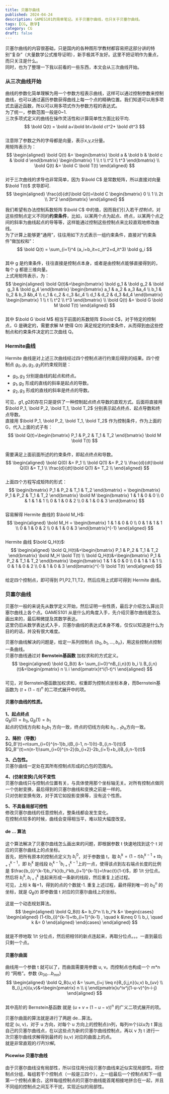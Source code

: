 ```yaml
---
title: 贝塞尔曲线
published: 2024-04-24
description: GAMES101的简单笔记。关于贝塞尔曲线，也只关于贝塞尔曲线。
tags: [CG, 数学]
category: CG
draft: false
---
```


贝塞尔曲线的内容很基础，只是国内的各种图形学教材都容易把这部分讲的特别“复杂”（大量数学公式推导证明），新手极其不友好。这里不把证明作为重点，而只关注是什么。  
同时，也为了整理一下我以前看的一些东西，本文会从三次曲线开始。  
  
### 从三次曲线开始  
曲线的参数化简单理解为用一个参数方程表示曲线，这样可以通过控制参数来控制曲线，也可以通过遍历参数获得曲线上每一个点的精确位置。我们知道可以用多项式去逼近函数，所以可以用多项式作为参数方程的表达式。  
为了统一，参数范围一般是0~1.  
三次多项式定义的曲线在操作灵活性和计算简单性方面比较平均.  
$$  
\bold Q(t) = \bold a+\bold bt+\bold ct^2+ \bold dt^3  
$$  
注意除了参数之外的字母都是向量，表示x,y,z分量。  
用矩阵表示为：  
$$  
\begin{aligned}  
\bold Q(t) &=  
\begin{bmatrix}  
\bold a & \bold b & \bold c & \bold d  
\end{bmatrix}  
\begin{bmatrix}  
1 \\ t \\ t^2 \\ t^3  
\end{bmatrix} \\  
\bold Q(t) &= \bold C \bold T(t)  
\end{aligned}  
$$  
对于三次曲线的求导也非常简单，因为 $\bold C$ 是常数矩阵，所以直接对向量 $\bold T(t)$ 求导即可.  
$$  
\begin{aligned}  
\frac{d}{dt}\bold Q(t)=\bold C  
\begin{bmatrix}  
0 \\ 1 \\ 2t \\ 3t^2  
\end{bmatrix}  
\end{aligned}  
$$  
  
我们希望有办法控制系数矩阵 $\bold C$ 中的值，因而我们引入若干*控制点*，对这些控制点定义不同的**约束条件**，比如，以某两个点为起点、终点，以某两个点之间的斜率为曲线起点的导等等，这样能通过控制这些控制点来比较直观地修改曲线。  
为了计算上能够更“通用”，往往用如下方式表示一组约束条件，直接对“约束条件”做加权和”：  
$$  
\bold Q(t) = \sum_{i=1}^4 (a_i+b_it+c_it^2+d_it^3) \bold g_i  
$$  
其中 g 是约束条件，往往直接是控制点本身，或者是由控制点能够直接得到的，每个 g 都是三维向量。  
上式用矩阵表示，为：  
$$  
\begin{aligned}  
\bold Q(t)&=\begin{bmatrix}  
\bold g_1 & \bold g_2 & \bold g_3 & \bold g_4  
\end{bmatrix}  
\begin{bmatrix}  
a_1 & a_2 & a_3 &a_4 \\  
b_1 & b_2 & b_3 &b_4 \\  
c_1 & c_2 & c_3 &c_4 \\  
d_1 & d_2 & d_3 &d_4  
\end{bmatrix}  
\begin{bmatrix}  
1 \\ t \\ t^2 \\ t^3  
\end{bmatrix} \\  
\bold Q(t) &= \bold G \bold M \bold T(t)  
\end{aligned}  
$$  
其中 $\bold G \bold M$ 相当于前面的系数矩阵 $\bold C$，对于特定的控制点，G 是确定的，需要求解 M 使得 Q(t) 满足规定的约束条件，从而得到由这些控制点和约束条件决定的三次曲线 Q。  
  
### Hermite曲线  
Hermite 曲线是对上述三次曲线经过四个控制点进行约束后得到的结果。四个控制点 $g_0, g_1, g_2, g_3$的约束规则是：  
+ $g_0, g_3$ 分别是曲线的起点和终点。  
+ $g_1, g_0$ 形成的直线的斜率是起点的导数。  
+ $g_2, g_3$ 形成的直线的斜率是终点的导数。  
  
可见，$g1,g2$的存在只是提供了一种控制起点终点导数的直观方式。后面将直接用$\bold P_1, \bold P_2, \bold T_1, \bold T_2$ 分别表示起点终点、起点导数和终点导数。  
直接用 $\bold P_1, \bold P_2, \bold T_1, \bold T_2$ 作为控制条件，作为上面的 G，代入上面的式子有：  
$$  
\bold Q(t)=\begin{bmatrix}  
P_1 & P_2 & T_1 & T_2  
\end{bmatrix}  
\bold M \bold T(t)  
$$  
需要满足上面前面所述的约束条件，即起点终点和导数。  
$$  
\begin{aligned}  
\bold Q(0) &= P_1 \\  
\bold Q(1) &= P_2 \\  
\frac{d}{dt}\bold Q(0) &= T_1 \\  
\frac{d}{dt}\bold Q(1) &= T_2 \\  
\end{aligned}  
$$  
上面四个方程写成矩阵的形式：  
$$  
\begin{bmatrix}  
P_1 & P_2 & T_1 & T_2  
\end{bmatrix} =  
\begin{bmatrix}  
P_1 & P_2 & T_1 & T_2  
\end{bmatrix}  
\bold M  
\begin{bmatrix}  
1 & 1 & 0 & 0 \\  
0 & 1 & 1 & 1 \\  
0 & 1 & 0 & 2 \\  
0 & 1 & 0 & 3  
\end{bmatrix}  
$$  
容易解得 Hermite 曲线的 $\bold M_H$:  
$$  
\begin{aligned}  
\bold M_H = \begin{bmatrix}  
1 & 1 & 0 & 0 \\  
0 & 1 & 1 & 1 \\  
0 & 1 & 0 & 2 \\  
0 & 1 & 0 & 3  
\end{bmatrix}^{-1}  
\end{aligned}  
$$  
Hermite 曲线 $\bold Q_H(t)$:  
$$  
\begin{aligned}  
\bold Q_H(t)&=\begin{bmatrix}  
P_1 & P_2 & T_1 & T_2  
\end{bmatrix}  
\bold M_H \bold T(t)   \\  
\bold Q_H(t)&=\begin{bmatrix}  
P_1 & P_2 & T_1 & T_2  
\end{bmatrix}  
\begin{bmatrix}  
1 & 1 & 0 & 0 \\  
0 & 1 & 1 & 1 \\  
0 & 1 & 0 & 2 \\  
0 & 1 & 0 & 3  
\end{bmatrix}^{-1}  
\bold T(t)  
\end{aligned}  
$$  
给定四个控制点，即可得到 P1,P2,T1,T2，然后应用上式即可得到 Hermite 曲线。  
  
### 贝塞尔曲线  
贝塞尔一般的来说先从数学定义开始，然后证明一些性质，最后才介绍怎么算出贝塞尔曲线上各个点。GAMES101 从是什么的角度入手，先介绍贝塞尔曲线是怎么画出来的，最后稍微提及其数学表达。  
这里仍旧从数学表达式入手，贝塞尔曲线的表达式本身不难，仅仅以知道是什么为目的的话，并没有很大难度。  
  
贝塞尔曲线解决的问题是，给定一系列控制点 $\left\{ b_0, b_1, \dots,b_n\right\}$，用这些控制点控制一条曲线。  
贝塞尔曲线通过对 **Bernstein基函数** 加权求和的方式定义。  
$$  
\begin{aligned}  
\bold Q_B(t) &= \sum_{i=0}^nB_{i,n}(t) b_i \\  
B_{i,n}(t)&=\begin{pmatrix}  
n \\ i  
\end{pmatrix}t^i(1-t)^i  
\end{aligned}  
$$  
可见，对 Bernstein基函数加权求和，权重即为控制点坐标本身，而Bernstein基函数为 $(t+(1-t))^n$ 的二项式展开中的项。  
  
#### 贝塞尔曲线的性质。  
**1、起点终点**  
$Q_B(0) = b_0, Q_B(1)=b_1$  
起点的切线方向和 $b_0b_1$ 方向一致，终点的切线方向和 $b_{n-1}b_n$方向一致。  
  
**2、降阶（导数）**  
$Q_B'(t)=n\sum_{i=0}^{n-1}b_i(B_{i-1, n-1}(t)-B_{i,n-1}(t))$  
$Q_B''(t)=n(n-1)\sum_{i=0}^{n-2}(b_{i+2}-2b_{i+1}+b_i)B_{i,n-1}(t)$  
  
**3、凸包性。**  
贝塞尔曲线一定处在其所有控制点形成的凸包的范围内。  
  
**4、(仿射变换)几何不变性**  
贝塞尔曲线只与控制点位置有关，与具体使用那个坐标轴无关。对所有控制点做同一个仿射变换，最后得到的贝塞尔曲线和变换之前是一样的。  
只对仿射变换有效，对于其它如投影变换等，没有这个性质。  
  
**5、不具备局部可控性**  
修改贝塞尔曲线的任意控制点，整条线都会发生变化。  
在控制点较多的时候，曲线会变得相当平，难以较大幅度改变。  
  
#### de ... 算法  
这个算法解决了贝塞尔曲线怎么画出来的问题，即根据参数 t 快速地找到这个 t 对应的贝塞尔曲线上的点坐标。  
首先，把所有原本的控制点定义为 $b_i^0$，对于参数值 t，取 $b_i^k=(1-t)b_{i}^{k-1}+tb_{i+1}^{k-1}$，即 $b_i^k$ 是线段 $b_{i}^{k-1}b_{i+1}^{k-1}$上的一点，使得该点到左右端点长度的比例是 $\frac{b_{i}^{k-1}b_i^k}{b_i^kb_{i+1}^{k-1}}=\frac{t}{1-t}$，即 1/t 分位点。  
然后将 $b_i^k, b_{i+1}^k$ 连起来形成一条新的线段，然后重复上述过程。  
可见，上标 k 每+1，得到的点的个数就-1. 重复上述过程，最终得到唯一的 $b_0^n$ 的坐标，就是 $Q_B(t)$ 即参数值 t 对应的贝塞尔曲线上的坐标。  
  
这是一个动态规划算法。  
$$  
\begin{aligned}  
\bold Q_B(t) &= b_0^n  \\  
b_i^k &=  
\begin{cases}  
\begin{aligned}  
(1-t)b_{i}^{k-1}+tb_{i+1}^{k-1} , \quad k &\neq 0 \\  
b_i, \quad  k &= 0  
\end{aligned}  
\end{cases}  
\end{aligned}  
$$  
就是不停地取 1/t 分位点，然后把相邻的新点连起来，再取分位点。。。一直到最后只剩一个点。  
  
#### 贝塞尔曲面  
曲线用一个参数 t 就可以了，而曲面需要用参数 u, v。而控制点也构成一个 m\*n 的 “网格”。参数 $\left\{b_{00}\dots b_{mn} \right\}$  
$$  
\begin{aligned}  
\bold Q_B(u,v) &= \sum_{i+j \leq n}B_{i,j,n}(u,v) b_{uv} \\  
B_{i,j,n}(u,v)&=\begin{pmatrix}  
n \\ ij  
\end{pmatrix}u^iv^j(1-u-v)^{n-i-j}  
\end{aligned}  
$$  
其中高阶的 Bernstein基函数 就是 $(u+v+(1-u-v))^n$ 的广义二项式展开的项。  
  
贝塞尔曲面的算法就是进行了两趟 de...算法。  
给定 (u, v)，对于 u 方向，对每个 u 方向上的控制点(n列，每列m个)以u为 t 算出自己的贝塞尔曲线点，在以这些点为新的贝塞尔曲线控制点，再以 v 为 t 进行一次贝塞尔曲线求解得到最终的 (u,v) 对应的曲面上的点。  
就是非常直观的*行列分解*。  
  
#### Picewise 贝塞尔曲线  
由于贝塞尔曲线没有局部性，所以往往用分段贝塞尔曲线来近似实现局部性。将控制点分组，每组若干个控制点（一般是三四个），上一组最后一个控制点和下一组第一个控制点重合。这样每组控制点的贝塞尔曲线能首尾相接地拼合在一起，并且不同组的控制点之间互不干扰，实现近似的局部性。  
